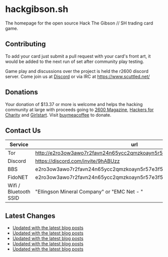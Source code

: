 # hackgibson.sh
The homepage for the open source Hack The Gibson // SH trading card game.


## Contributing

To add your card just submit a pull request with your card's front art, it would be added to the next run of set after community play testing.

Game play and discussions over the project is held the r2600 discord server. Come join us at [Discord](https://discord.com/invite/9hABUzz) or via IRC at https://www.scuttled.net/


## Donations

Your donation of $13.37 or more is welcome and helps the hacking community at large with proceeds going to [2600 Magazine](https://2600.com/), [Hackers for Charity](https://hackersforcharity.org) and [Girlstart](https://girlstart.org).  Visit [buymeacoffee](https://www.buymeacoffee.com/hackgibson.sh) to donate.


## Contact Us

Service | url
-|-
Tor | http://e2ro3ow3awo7r2favn24n65ycc2qmzkoayn5r57e3f56nvjwdcgg32ad.onion
Discord | https://discord.com/invite/9hABUzz
BBS | e2ro3ow3awo7r2favn24n65ycc2qmzkoayn5r57e3f56nvjwdcgg32ad.onion:23
FidoNET | e2ro3ow3awo7r2favn24n65ycc2qmzkoayn5r57e3f56nvjwdcgg32ad.onion:24554
Wifi / Bluetooth SSID | "Ellingson Mineral Company" or "EMC Net - <fidonet address>"

## Latest Changes
<!-- BLOG-POST-LIST:START -->
- [Updated with the latest blog posts](https://github.com/DFW2600/hackgibson.sh/commit/4b773ad23bf37024346560c1ac1648b1e1ae4c5e)
- [Updated with the latest blog posts](https://github.com/DFW2600/hackgibson.sh/commit/7b4e9a01a8bff1b52756ca0cbad944ae53d216c7)
- [Updated with the latest blog posts](https://github.com/DFW2600/hackgibson.sh/commit/a7a15c1c05a4fba2ded383a3931b79edce590f4b)
- [Updated with the latest blog posts](https://github.com/DFW2600/hackgibson.sh/commit/3b1bd127cf2ded7a22f3a8c71dac7e09ef8cecd0)
- [Updated with the latest blog posts](https://github.com/DFW2600/hackgibson.sh/commit/caccb4246ba7b98587316489c58737fc4cf63e4a)
<!-- BLOG-POST-LIST:END -->
